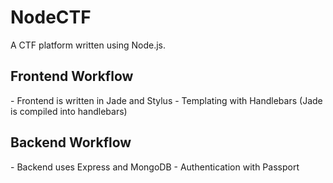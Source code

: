 # NodeCTF
A CTF platform written using Node.js.

<h2>Frontend Workflow</h2>
- Frontend is written in Jade and Stylus
- Templating with Handlebars (Jade is compiled into handlebars)
<h2>Backend Workflow</h2>
- Backend uses Express and MongoDB
- Authentication with Passport

